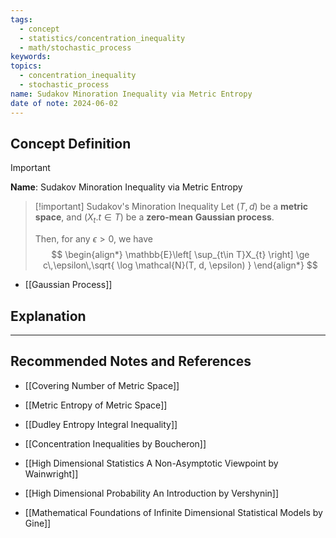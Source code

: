 ```yaml
---
tags:
  - concept
  - statistics/concentration_inequality
  - math/stochastic_process
keywords: 
topics:
  - concentration_inequality
  - stochastic_process
name: Sudakov Minoration Inequality via Metric Entropy
date of note: 2024-06-02
---
```


## Concept Definition

>[!important]
>**Name**: Sudakov Minoration Inequality via Metric Entropy

>[!important] Sudakov's Minoration Inequality 
>Let $(T,d)$ be a **metric space**, and $(X_{t}. t\in T)$ be a **zero-mean** **Gaussian process**. 
>
>Then, for any $\epsilon >0$, we have
>$$
>\begin{align*}
> \mathbb{E}\left[ \sup_{t\in T}X_{t} \right] \ge c\,\epsilon\,\sqrt{ \log \mathcal{N}(T, d, \epsilon) }
\end{align*}
>$$


- [[Gaussian Process]]
## Explanation





-----------
##  Recommended Notes and References

- [[Covering Number of Metric Space]]
- [[Metric Entropy of Metric Space]]

- [[Dudley Entropy Integral Inequality]]

- [[Concentration Inequalities by Boucheron]]
- [[High Dimensional Statistics A Non-Asymptotic Viewpoint by Wainwright]]
- [[High Dimensional Probability An Introduction by Vershynin]]
- [[Mathematical Foundations of Infinite Dimensional Statistical Models by Gine]]
